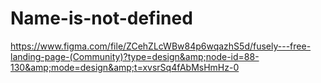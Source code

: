 # Name-is-not-defined
https://www.figma.com/file/ZCehZLcWBw84p6wqazhS5d/fusely---free-landing-page-(Community)?type=design&amp;node-id=88-130&amp;mode=design&amp;t=xvsrSq4fAbMsHmHz-0
